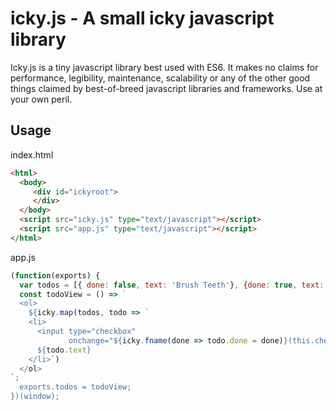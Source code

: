 # icky.js - A small icky javascript library

Icky.js is a tiny javascript library best used with ES6. It makes no claims for performance, legibility, maintenance, scalability or any of the other good things claimed by best-of-breed javascript libraries and frameworks. Use at your own peril.

## Usage

index.html  

```html
<html>
  <body>
     <div id="ickyroot">
     </div>
  </body>
  <script src="icky.js" type="text/javascript"></script>
  <script src="app.js" type="text/javascript"></script>
</html>
```

app.js

```javascript
(function(exports) {
  var todos = [{ done: false, text: 'Brush Teeth'}, {done: true, text: 'Comb Hair'} ];
  const todoView = () => `
  <ol>
    ${icky.map(todos, todo => `
    <li>
      <input type="checkbox" 
             onchange="${icky.fname(done => todo.done = done)}(this.checked)"> 
      ${todo.text}
    </li>`)
  </ol>
`;
  exports.todos = todoView;
})(window);
```
